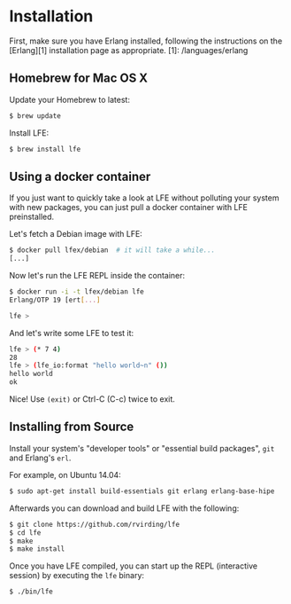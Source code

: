 # Installation

First, make sure you have Erlang installed, following the instructions on the
[Erlang][1] installation page as appropriate.
[1]: /languages/erlang

## Homebrew for Mac OS X

Update your Homebrew to latest:

```bash
$ brew update
```

Install LFE:

```bash
$ brew install lfe
```

## Using a docker container
If you just want to quickly take a look at LFE without polluting your
system with new packages, you can just pull a docker container with
LFE preinstalled.

Let's fetch a Debian image with LFE:

```bash
$ docker pull lfex/debian  # it will take a while...
[...]
``` 

Now let's run the LFE REPL inside the container:

```bash
$ docker run -i -t lfex/debian lfe
Erlang/OTP 19 [ert[...]

lfe >
```

And let's write some LFE to test it:

```bash
lfe > (* 7 4)
28
lfe > (lfe_io:format "hello world~n" ())
hello world
ok
```

Nice! Use `(exit)` or Ctrl-C (C-c) twice to exit.


## Installing from Source
Install your system's "developer tools" or "essential build packages", `git`
and Erlang's `erl`.

For example, on Ubuntu 14.04:

```bash
$ sudo apt-get install build-essentials git erlang erlang-base-hipe
```

Afterwards you can download and build LFE with the following:

```bash
$ git clone https://github.com/rvirding/lfe
$ cd lfe
$ make
$ make install
```

Once you have LFE compiled, you can start up the REPL (interactive session)
by executing the ``lfe`` binary:

```bash
$ ./bin/lfe
```

